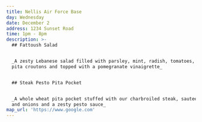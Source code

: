 ```yaml
---
title: Nellis Air Force Base
day: Wednesday
date: December 2
address: 1234 Sunset Road
time: 1pm - 8pm
description: >-
  ## Fattoush Salad


  _A zesty Lebanese salad filled with parsley, mint, radish, tomatoes, sumac
  pita croutons and topped with a pomegranate vinaigrette_ 


  ## Steak Pesto Pita Pocket


  _A whole wheat pita pocket stuffed with our charbroiled steak, sauteed peppers
  and onions and a zesty pesto sauce_
map_url: 'https://www.google.com'
---
```


